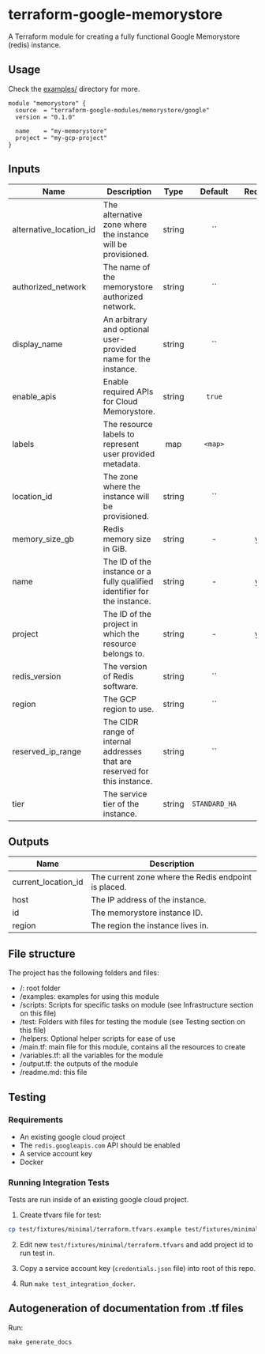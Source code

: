 # terraform-google-memorystore

A Terraform module for creating a fully functional Google Memorystore (redis) instance.

## Usage

Check the [examples/](./examples/) directory for more.

```hcl
module "memorystore" {
  source  = "terraform-google-modules/memorystore/google"
  version = "0.1.0"

  name    = "my-memorystore"
  project = "my-gcp-project"
}
```

[^]: (autogen_docs_start)

## Inputs

| Name | Description | Type | Default | Required |
|------|-------------|:----:|:-----:|:-----:|
| alternative\_location\_id | The alternative zone where the instance will be provisioned. | string | `` | no |
| authorized\_network | The name of the memorystore authorized network. | string | `` | no |
| display\_name | An arbitrary and optional user-provided name for the instance. | string | `` | no |
| enable\_apis | Enable required APIs for Cloud Memorystore. | string | `true` | no |
| labels | The resource labels to represent user provided metadata. | map | `<map>` | no |
| location\_id | The zone where the instance will be provisioned. | string | `` | no |
| memory\_size\_gb | Redis memory size in GiB. | string | - | yes |
| name | The ID of the instance or a fully qualified identifier for the instance. | string | - | yes |
| project | The ID of the project in which the resource belongs to. | string | - | yes |
| redis\_version | The version of Redis software. | string | `` | no |
| region | The GCP region to use. | string | `` | no |
| reserved\_ip\_range | The CIDR range of internal addresses that are reserved for this instance. | string | `` | no |
| tier | The service tier of the instance. | string | `STANDARD_HA` | no |

## Outputs

| Name | Description |
|------|-------------|
| current\_location\_id | The current zone where the Redis endpoint is placed. |
| host | The IP address of the instance. |
| id | The memorystore instance ID. |
| region | The region the instance lives in. |

[^]: (autogen_docs_end)

## File structure

The project has the following folders and files:

- /: root folder
- /examples: examples for using this module
- /scripts: Scripts for specific tasks on module (see Infrastructure section on this file)
- /test: Folders with files for testing the module (see Testing section on this file)
- /helpers: Optional helper scripts for ease of use
- /main.tf: main file for this module, contains all the resources to create
- /variables.tf: all the variables for the module
- /output.tf: the outputs of the module
- /readme.md: this file

## Testing

### Requirements

- An existing google cloud project
- The `redis.googleapis.com` API should be enabled
- A service account key
- Docker

### Running Integration Tests

Tests are run inside of an existing google cloud project.

1. Create tfvars file for test:

```sh
cp test/fixtures/minimal/terraform.tfvars.example test/fixtures/minimal/terraform.tfvars
```

2. Edit new `test/fixtures/minimal/terraform.tfvars` and add project id to run test in.

3. Copy a service account key (`credentials.json` file) into root of this repo.

4. Run `make test_integration_docker`.

## Autogeneration of documentation from .tf files

Run:

```
make generate_docs
```